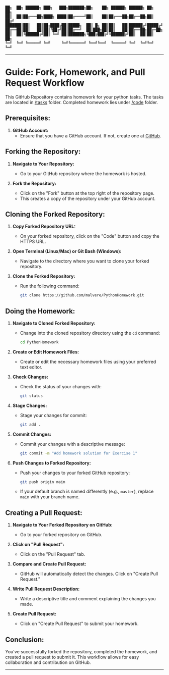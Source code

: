 ```
██╗  ██╗ ██████╗ ███╗   ███╗███████╗██╗    ██╗ ██████╗ ██████╗ ██╗  ██╗
██║  ██║██╔═══██╗████╗ ████║██╔════╝██║    ██║██╔═══██╗██╔══██╗██║ ██╔╝
███████║██║   ██║██╔████╔██║█████╗  ██║ █╗ ██║██║   ██║██████╔╝█████╔╝ 
██╔══██║██║   ██║██║╚██╔╝██║██╔══╝  ██║███╗██║██║   ██║██╔══██╗██╔═██╗ 
██║  ██║╚██████╔╝██║ ╚═╝ ██║███████╗╚███╔███╔╝╚██████╔╝██║  ██║██║  ██╗
╚═╝  ╚═╝ ╚═════╝ ╚═╝     ╚═╝╚══════╝ ╚══╝╚══╝  ╚═════╝ ╚═╝  ╚═╝╚═╝  ╚═╝
```


---

# Guide: Fork, Homework, and Pull Request Workflow

This GitHub Repository contains homework for your python tasks. The tasks are located in [/tasks](/tasks/) folder. Completed homework lies under [/code](/code/) folder.

## Prerequisites:

1. **GitHub Account:**
   - Ensure that you have a GitHub account. If not, create one at [GitHub](https://github.com).

## Forking the Repository:

1. **Navigate to Your Repository:**
   - Go to your GitHub repository where the homework is hosted.

2. **Fork the Repository:**
   - Click on the "Fork" button at the top right of the repository page.
   - This creates a copy of the repository under your GitHub account.

## Cloning the Forked Repository:

1. **Copy Forked Repository URL:**
   - On your forked repository, click on the "Code" button and copy the HTTPS URL.

2. **Open Terminal (Linux/Mac) or Git Bash (Windows):**
   - Navigate to the directory where you want to clone your forked repository.

3. **Clone the Forked Repository:**
   - Run the following command:

     ```bash
     git clone https://github.com/malvere/PythonHomework.git
     ```

## Doing the Homework:

1. **Navigate to Cloned Forked Repository:**
   - Change into the cloned repository directory using the `cd` command:

     ```bash
     cd PythonHomework
     ```

2. **Create or Edit Homework Files:**
   - Create or edit the necessary homework files using your preferred text editor.

3. **Check Changes:**
   - Check the status of your changes with:

     ```bash
     git status
     ```

4. **Stage Changes:**
   - Stage your changes for commit:

     ```bash
     git add .
     ```

5. **Commit Changes:**
   - Commit your changes with a descriptive message:

     ```bash
     git commit -m "Add homework solution for Exercise 1"
     ```

6. **Push Changes to Forked Repository:**
   - Push your changes to your forked GitHub repository:

     ```bash
     git push origin main
     ```

   - If your default branch is named differently (e.g., `master`), replace `main` with your branch name.

## Creating a Pull Request:

1. **Navigate to Your Forked Repository on GitHub:**
   - Go to your forked repository on GitHub.

2. **Click on "Pull Request":**
   - Click on the "Pull Request" tab.

3. **Compare and Create Pull Request:**
   - GitHub will automatically detect the changes. Click on "Create Pull Request."

4. **Write Pull Request Description:**
   - Write a descriptive title and comment explaining the changes you made.

5. **Create Pull Request:**
   - Click on "Create Pull Request" to submit your homework.

## Conclusion:

You've successfully forked the repository, completed the homework, and created a pull request to submit it. This workflow allows for easy collaboration and contribution on GitHub.

---

